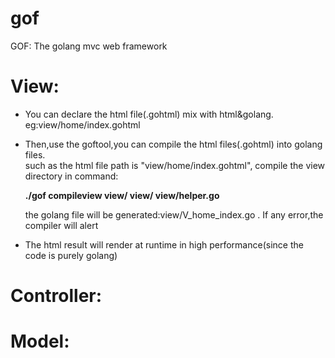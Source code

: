 gof
===

GOF: The golang mvc web framework 

# View:
  *   You can declare the html file(.gohtml) mix with html&golang. eg:view/home/index.gohtml
    
  *   Then,use the goftool,you can compile the html files(.gohtml) into golang files.  
      such as the html file path is "view/home/index.gohtml",
      compile the view directory in command:                                                     
  
      **./gof compileview view/ view/  view/helper.go**

      the golang file will be generated:view/V_home_index.go . If any error,the compiler will alert

  *  The html result will render at runtime in high performance(since the code is purely golang) 


# Controller:

# Model:
